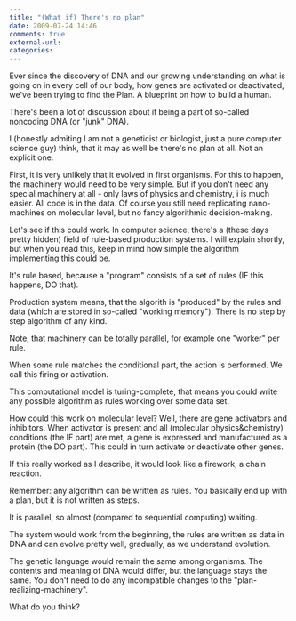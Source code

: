 ```yaml
---
title: "(What if) There's no plan"
date: 2009-07-24 14:46
comments: true
external-url:
categories:
---
```

Ever since the discovery of DNA and our growing understanding on what is going on in every cell of our body, how genes are activated or deactivated, we've been trying to find the Plan. A blueprint on how to build a human.  
  
There's been a lot of discussion about it being a part of so-called noncoding DNA (or "junk" DNA).  
  
I (honestly admiting I am not a geneticist or biologist, just a pure computer science guy) think, that it may as well be there's no plan at all. Not an explicit one.  
  
First, it is very unlikely that it evolved in first organisms. For this to happen, the machinery would need to be very simple. But if you don't need any special machinery at all - only laws of physics and chemistry, i is much easier. All code is in the data. Of course you still need replicating nano-machines on molecular level, but no fancy algorithmic decision-making.  
  
Let's see if this could work. In computer science, there's a (these days pretty hidden) field of rule-based production systems. I will explain shortly, but when you read this, keep in mind how simple the algorithm implementing this could be.  
  
It's rule based, because a "program" consists of a set of rules (IF this happens, DO that).  
  
Production system means, that the algorith is "produced" by the rules and data (which are stored in so-called "working memory"). There is no step by step algorithm of any kind.  
  
Note, that machinery can be totally parallel, for example one "worker" per rule.  
  
When some rule matches the conditional part, the action is performed. We call this firing or activation.  
  
This computational model is turing-complete, that means you could write any possible algorithm as rules working over some data set.  
  
How could this work on molecular level? Well, there are gene activators and inhibitors. When activator is present and all (molecular physics&amp;chemistry) conditions (the IF part) are met, a gene is expressed and manufactured as a protein (the DO part). This could in turn activate or deactivate other genes.  
  
If this really worked as I describe, it would look like a firework, a chain reaction.  
  
Remember: any algorithm can be written as rules. You basically end up with a plan, but it is not written as steps.  
  
It is parallel, so almost (compared to sequential computing) waiting.  
  
The system would work from the beginning, the rules are written as data in DNA and can evolve pretty well, gradually, as we understand evolution.  
  
The genetic language would remain the same among organisms. The contents and meaning of DNA would differ, but the language stays the same. You don't need to do any incompatible changes to the "plan-realizing-machinery".  
  
What do you think?  
  
